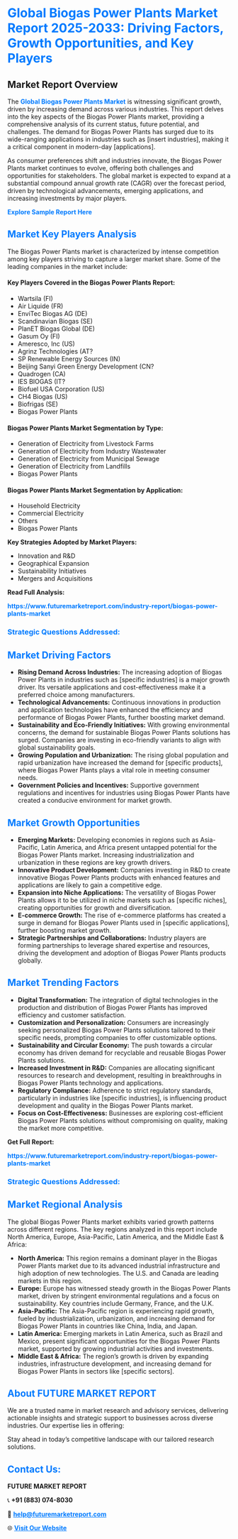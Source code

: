 <h1 style="color: #007BFF;">Global Biogas Power Plants Market Report 2025-2033: Driving Factors, Growth Opportunities, and Key Players</h1>

<section id="overview">
<h2>Market Report Overview</h2>
<p>The <a href="https://www.futuremarketreport.com/industry-report/biogas-power-plants-market" style="color: #007BFF; text-decoration: none;"><strong>Global Biogas Power Plants Market</strong></a> is witnessing significant growth, driven by increasing demand across various industries. This report delves into the key aspects of the Biogas Power Plants market, providing a comprehensive analysis of its current status, future potential, and challenges. The demand for Biogas Power Plants has surged due to its wide-ranging applications in industries such as [insert industries], making it a critical component in modern-day [applications].</p>
<p>As consumer preferences shift and industries innovate, the Biogas Power Plants market continues to evolve, offering both challenges and opportunities for stakeholders. The global market is expected to expand at a substantial compound annual growth rate (CAGR) over the forecast period, driven by technological advancements, emerging applications, and increasing investments by major players.</p>
</section>

<section id="overview">
<p><a href="https://www.futuremarketreport.com/request-sample/reportId=97474" style="color: #007BFF; text-decoration: none;"><strong>Explore Sample Report Here</strong></a></p>
</section>

<section id="key-players">
<h2 style="color: #007BFF;">Market Key Players Analysis</h2>
<p>The Biogas Power Plants market is characterized by intense competition among key players striving to capture a larger market share. Some of the leading companies in the market include:</p>
<h4>Key Players Covered in the Biogas Power Plants Report:</h4>
<ul><li>Wartsila (FI)</li><li>Air Liquide (FR)</li><li>EnviTec Biogas AG (DE)</li><li>Scandinavian Biogas (SE)</li><li>PlanET Biogas Global (DE)</li><li>Gasum Oy (FI)</li><li>Ameresco, Inc (US)</li><li>Agrinz Technologies (AT?</li><li>SP Renewable Energy Sources (IN)</li><li>Beijing Sanyi Green Energy Development (CN?</li><li>Quadrogen (CA)</li><li>IES BIOGAS (IT?</li><li>Biofuel USA Corporation (US)</li><li>CH4 Biogas (US)</li><li>Biofrigas (SE)</li><li>Biogas Power Plants</li></ul>
<h4>Biogas Power Plants Market Segmentation by Type:</h4>
<ul><li>Generation of Electricity from Livestock Farms</li><li>Generation of Electricity from Industry Wastewater</li><li>Generation of Electricity from Municipal Sewage</li><li>Generation of Electricity from Landfills</li><li>Biogas Power Plants</li></ul>

<h4>Biogas Power Plants Market Segmentation by Application:</h4>
<ul><li>Household Electricity</li><li>Commercial Electricity</li><li>Others</li><li>Biogas Power Plants</li></ul>
<p><strong>Key Strategies Adopted by Market Players:</strong></p>
<ul>
<li>Innovation and R&D</li>
<li>Geographical Expansion</li>
<li>Sustainability Initiatives</li>
<li>Mergers and Acquisitions</li>
</ul>
</section>

<section>
<p><strong>Read Full Analysis: </strong></p><a href="https://www.futuremarketreport.com/industry-report/biogas-power-plants-market" style="color: #007BFF; text-decoration: none;"><strong>https://www.futuremarketreport.com/industry-report/biogas-power-plants-market</strong></a>
<h3 style="color: #007BFF;">Strategic Questions Addressed:</h3>
</section>

<section id="driving-factors">
<h2 style="color: #007BFF;">Market Driving Factors</h2>
<ul>
<li><strong>Rising Demand Across Industries:</strong> The increasing adoption of Biogas Power Plants in industries such as [specific industries] is a major growth driver. Its versatile applications and cost-effectiveness make it a preferred choice among manufacturers.</li>
<li><strong>Technological Advancements:</strong> Continuous innovations in production and application technologies have enhanced the efficiency and performance of Biogas Power Plants, further boosting market demand.</li>
<li><strong>Sustainability and Eco-Friendly Initiatives:</strong> With growing environmental concerns, the demand for sustainable Biogas Power Plants solutions has surged. Companies are investing in eco-friendly variants to align with global sustainability goals.</li>
<li><strong>Growing Population and Urbanization:</strong> The rising global population and rapid urbanization have increased the demand for [specific products], where Biogas Power Plants plays a vital role in meeting consumer needs.</li>
<li><strong>Government Policies and Incentives:</strong> Supportive government regulations and incentives for industries using Biogas Power Plants have created a conducive environment for market growth.</li>
</ul>
</section>

<section id="growth-opportunities">
<h2 style="color: #007BFF;">Market Growth Opportunities</h2>
<ul>
<li><strong>Emerging Markets:</strong> Developing economies in regions such as Asia-Pacific, Latin America, and Africa present untapped potential for the Biogas Power Plants market. Increasing industrialization and urbanization in these regions are key growth drivers.</li>
<li><strong>Innovative Product Development:</strong> Companies investing in R&D to create innovative Biogas Power Plants products with enhanced features and applications are likely to gain a competitive edge.</li>
<li><strong>Expansion into Niche Applications:</strong> The versatility of Biogas Power Plants allows it to be utilized in niche markets such as [specific niches], creating opportunities for growth and diversification.</li>
<li><strong>E-commerce Growth:</strong> The rise of e-commerce platforms has created a surge in demand for Biogas Power Plants used in [specific applications], further boosting market growth.</li>
<li><strong>Strategic Partnerships and Collaborations:</strong> Industry players are forming partnerships to leverage shared expertise and resources, driving the development and adoption of Biogas Power Plants products globally.</li>
</ul>
</section>

<section id="trending-factors">
<h2 style="color: #007BFF;">Market Trending Factors</h2>
<ul>
<li><strong>Digital Transformation:</strong> The integration of digital technologies in the production and distribution of Biogas Power Plants has improved efficiency and customer satisfaction.</li>
<li><strong>Customization and Personalization:</strong> Consumers are increasingly seeking personalized Biogas Power Plants solutions tailored to their specific needs, prompting companies to offer customizable options.</li>
<li><strong>Sustainability and Circular Economy:</strong> The push towards a circular economy has driven demand for recyclable and reusable Biogas Power Plants solutions.</li>
<li><strong>Increased Investment in R&D:</strong> Companies are allocating significant resources to research and development, resulting in breakthroughs in Biogas Power Plants technology and applications.</li>
<li><strong>Regulatory Compliance:</strong> Adherence to strict regulatory standards, particularly in industries like [specific industries], is influencing product development and quality in the Biogas Power Plants market.</li>
<li><strong>Focus on Cost-Effectiveness:</strong> Businesses are exploring cost-efficient Biogas Power Plants solutions without compromising on quality, making the market more competitive.</li>
</ul>
</section>

<section>
<p><strong>Get Full Report: </strong></p><a href="https://www.futuremarketreport.com/industry-report/biogas-power-plants-market" style="color: #007BFF; text-decoration: none;"><strong>https://www.futuremarketreport.com/industry-report/biogas-power-plants-market</strong></a>
<h3 style="color: #007BFF;">Strategic Questions Addressed:</h3>
</section>


<section id="regional-analysis">
<h2 style="color: #007BFF;">Market Regional Analysis</h2>
<p>The global Biogas Power Plants market exhibits varied growth patterns across different regions. The key regions analyzed in this report include North America, Europe, Asia-Pacific, Latin America, and the Middle East & Africa:</p>
<ul>
<li><strong>North America:</strong> This region remains a dominant player in the Biogas Power Plants market due to its advanced industrial infrastructure and high adoption of new technologies. The U.S. and Canada are leading markets in this region.</li>
<li><strong>Europe:</strong> Europe has witnessed steady growth in the Biogas Power Plants market, driven by stringent environmental regulations and a focus on sustainability. Key countries include Germany, France, and the U.K.</li>
<li><strong>Asia-Pacific:</strong> The Asia-Pacific region is experiencing rapid growth, fueled by industrialization, urbanization, and increasing demand for Biogas Power Plants in countries like China, India, and Japan.</li>
<li><strong>Latin America:</strong> Emerging markets in Latin America, such as Brazil and Mexico, present significant opportunities for the Biogas Power Plants market, supported by growing industrial activities and investments.</li>
<li><strong>Middle East & Africa:</strong> The region’s growth is driven by expanding industries, infrastructure development, and increasing demand for Biogas Power Plants in sectors like [specific sectors].</li>
</ul>
</section>

<footer>
<h2 style="color: #007BFF;">About FUTURE MARKET REPORT</h2>
<p>We are a trusted name in market research and advisory services, delivering actionable insights and strategic support to businesses across diverse industries. Our expertise lies in offering:</p>

<p>Stay ahead in today’s competitive landscape with our tailored research solutions.</p>

<h2 style="color: #007BFF;">Contact Us:</h2>
<p><strong>FUTURE MARKET REPORT</strong></p>
<p>📞 <strong>+91 (883) 074-8030</strong></p>
<p>📧 <strong><a href="mailto:help@futuremarketreport.com" style="color: #007BFF;">help@futuremarketreport.com</a></strong></p>
<p>🌐 <strong><a href="https://www.futuremarketreport.com/" style="color: #007BFF;">Visit Our Website</a></strong></p>
</footer>
